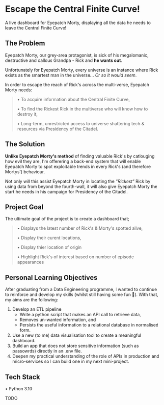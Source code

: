 # Escape the Central Finite Curve!

<p>A live dashboard for Eyepatch Morty, displaying all the data he needs to leave the Central Finite Curve! </p>


## The Problem

<p>Eyepatch Morty, our grey-area protagonist, is sick of his megalomanic, destructive and callous Grandpa - Rick and <strong>he wants out</strong>.
</p>


<p>Unfortunately for Eyepatch Morty, every universe is an instance where Rick exists as the smartest man in the universe... <em>Or so it would seem</em>.
</p>


<p>In order to escape the reach of Rick's across the multi-verse, Eyepatch Morty needs: <br/>

>• To acquire information about the Central Finite Curve, <br/>
>
>• To find the Rickest Rick in the multiverse who will know how to destroy it, <br/>
>
>• Long-term, unrestricted access to universe shattering tech & resources via Presidency of the Citadel. <br/>


## The Solution

<p><strong>Unlike Eyepatch Morty's method</strong> of finding valuable Rick's by catlouging how evil they are, I'm offerering a back-end system that will enable Eyepatch Morty to spot exploitable trends in every Rick's (and therefore Mortys') behaviour.</p>


<p>Not only will this assist Eyepatch Morty in locating the <em>"Rickest"</em> Rick by using data from beyond the fourth-wall, it will also give Eyepatch Morty the start he needs in his campaign for Presidency of the Citadel.</p>


## Project Goal

The ultimate goal of the project is to create a dashboard that;
>• Displays the latest number of Rick's & Morty's spotted alive, <br/>
>
>• Display their curent locations,<br/>
>
>• Display thier location of origin<br/>
>
>• Highlight Rick's of interest based on number of episode appearances<br/>


## Personal Learning Objectives

After graduating from a Data Engineering programme, I wanted to continue to reinforce and develop my skills (whilst still having some fun 🥳). With that, my aims are the following:

<ol>
<li>Develop an ETL pipeline
    <ul>
        <li>Write a python script that makes an API call to retrieve data,</li>
        <li>Removes un-wanted information, and </li>
        <li>Persists the useful information to a relational database in normalised form.</li>
    </ul>
</li>
<li>Use a new (to me) data visualisation tool to create a meaningful dashboard.</li>

<li>Build an app that does not store sensitive information (such as passowrds) directly in an .env file.</li>

<li>Deepen my practical understanding of the role of APIs in production and micro-services so I can build one in my next mini-project.</li>
</ol>

## Tech Stack

• Python 3.10

TODO
